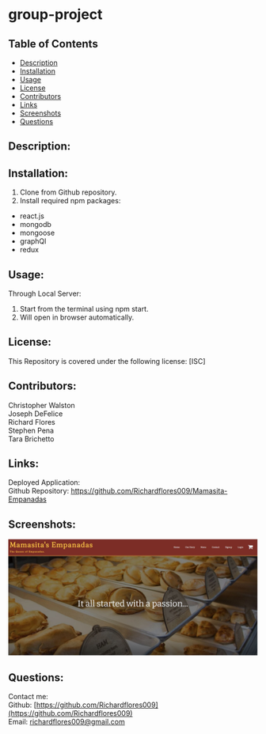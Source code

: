 # group-project

## Table of Contents
* [Description](#description)
* [Installation](#installation)
* [Usage](#usage)
* [License](#license)
* [Contributors](#contributors)
* [Links](#links)
* [Screenshots](#screenshots)
* [Questions](#questions)

## Description:


## Installation:
1. Clone from Github repository. <br>
3. Install required npm packages: <br>
* react.js <br>
* mongodb <br>
* mongoose <br>
* graphQl <br>
* redux <br>



## Usage:
Through Local Server:<br>
1. Start from the terminal using npm start. <br>
2. Will open in browser automatically.

## License:
This Repository is covered under the following license: [ISC]

## Contributors:
Christopher Walston <br>
Joseph DeFelice <br>
Richard Flores <br>
Stephen Pena <br>
Tara Brichetto <br>

## Links:
Deployed Application:  <br>
Github Repository: https://github.com/Richardflores009/Mamasita-Empanadas <br>

## Screenshots:
![Alt text](/client/public/screenshot.JPG?raw=true "Mamasitas-Empanadas")

## Questions:
Contact me:<br>
Github: [https://github.com/Richardflores009](https://github.com/Richardflores009)<br>
Email: [richardflores009@gmail.com](richardflores009@gmail.com)<br>
